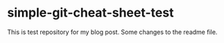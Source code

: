 # simple-git-cheat-sheet-test
This is test repository for my blog post.
Some changes to the readme file.
